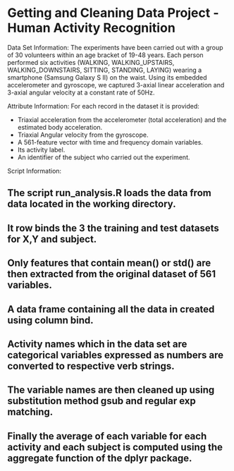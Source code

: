 # Getting and Cleaning Data Project - Human Activity Recognition

Data Set Information:
The experiments have been carried out with a group of 30 volunteers within an age bracket of 19-48 years. Each person performed six activities (WALKING, WALKING_UPSTAIRS, WALKING_DOWNSTAIRS, SITTING, STANDING, LAYING) wearing a smartphone (Samsung Galaxy S II) on the waist. Using its embedded accelerometer and gyroscope, we captured 3-axial linear acceleration and 3-axial angular velocity at a constant rate of 50Hz.

Attribute Information:
For each record in the dataset it is provided: 
- Triaxial acceleration from the accelerometer (total acceleration) and the estimated body acceleration. 
- Triaxial Angular velocity from the gyroscope. 
- A 561-feature vector with time and frequency domain variables. 
- Its activity label. 
- An identifier of the subject who carried out the experiment.

Script Information:
## The script run_analysis.R loads the data from data located in the working directory.
## It row binds the 3 the training and test datasets for X,Y and subject.
## Only features that contain mean() or std() are then extracted from the original dataset of 561 variables.
## A data frame containing all the data in created using column bind.
## Activity names which in the data set are categorical variables expressed as numbers are converted to respective verb strings.
## The variable names are then cleaned up using substitution method gsub and regular exp matching.
## Finally the average of each variable for each activity and each subject is computed using the aggregate function of the dplyr package.

